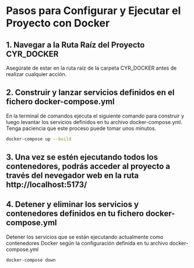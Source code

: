 # Pasos para Configurar y Ejecutar el Proyecto con Docker

## 1. Navegar a la Ruta Raíz del Proyecto CYR_DOCKER
Asegúrate de estar en la ruta raíz de la carpeta CYR_DOCKER antes de realizar cualquier acción.

## 2. Construir y lanzar servicios definidos en el fichero docker-compose.yml
En la terminal de comandos ejecuta el siguiente comando para construir y luego levantar los servicios definidos en tu archivo docker-compose.yml. Tenga paciencia que este proceso puede tomar unos minutos.

```bash
docker-compose up --build
```

## 3. Una vez se estén ejecutando todos los contenedores, podrás acceder al proyecto a través del nevegador web en la ruta http://localhost:5173/

## 4.  Detener y eliminar los servicios y contenedores definidos en tu fichero docker-compose.yml
Detener los servicios que se están ejecutando actualmente como contenedores Docker según la configuración definida en tu archivo docker-compose.yml

```bash
docker-compose down
```
